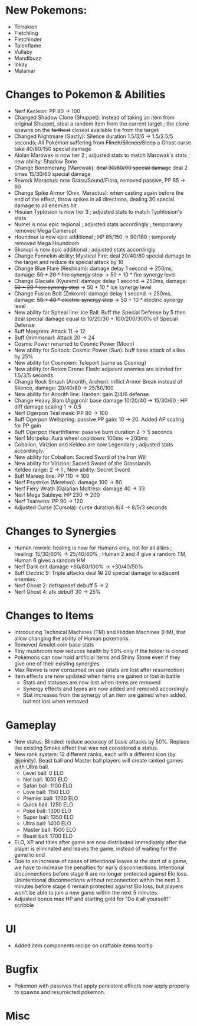 # New Pokemons:

- Terrakion
- Fletchling
- Fletchinder
- Talonflame
- Vullaby
- Mandibuzz
- Inkay
- Malamar

# Changes to Pokemon & Abilities

- Nerf Kecleon: PP 80 → 100
- Changed Shadow Clone (Shuppet): instead of taking an item from original Shuppet, steal a random item from the current target ; the clone spawns on the ~~farthest~~ closest available tile from the target
- Changed Nightmare (Gastly): Silence duration 1.5/3/6 → 1.5/2.5/5 seconds; All Pokémon suffering from ~~Flinch/Silence/Sleep~~ a Ghost curse take 40/80/150 special damage
- Alolan Marowak is now tier 2 ; adjusted stats to match Marowak's stats ; new ability: Shadow Bone
- Change Bonemerang (Marowak): ~~deal 30/60/90 special damage~~ deal 2 times 15/30/60 special damage
- Rework Maractus: now Grass/Sound/Flora, removed passive, PP 85 → 90
- Change Spike Armor (Onix, Maractus): when casting again before the end of the effect, throw spikes in all directions, dealing 30 special damage to all enemies hit
- Hisuian Typlosion is now tier 3 ; adjusted stats to match Typhlosion's stats
- Numel is now epic regional ; adjusted stats accordingly ; temporarely removed Mega Camerupt
- Houndour is now epic additional ; HP 85/150 → 90/160 ; temporely removed Mega Houndoom
- Skorupi is now epic additional ; adjusted stats accordingly
- Change Fennekin ability: Mystical Fire: deal 20/40/80 special damage to the target and reduce its special attack by 10
- Change Blue Flare (Reshiram): damage delay 1 second → 250ms, damage: ~~50 + 20 * fire synergy step~~ → 50 + 10 * fire synergy level
- Change Glaciate (Kyurem): damage delay 1 second → 250ms, damage: ~~50 + 20 * ice synergy step~~ → 50 + 10 * ice synergy level
- Change Fusion Bolt (Zekrom): damage delay 1 second → 250ms, damage: ~~50 + 40 * electric synergy step~~ → 50 + 10 * electric synergy level
- New ability for Spheal line: Ice Ball: Buff the Special Defense by 5 then deal special damage equal to 10/20/30 + 100/200/300% of Special Defense
- Buff Morgrem: Attack 11 → 12
- Buff Grimmsnarl: Attack 20 → 24
- Cosmic Power renamed to Cosmic Power (Moon)
- New ability for Solrock: Cosmic Power (Sun): buff base attack of allies by 25%
- New ability for Cosmoem: Teleport (same as Cosmog)
- New ability for Rotom Drone: Flash: adjacent enemies are blinded for 1.5/3/5 seconds
- Change Rock Smash (Anorith, Archen): inflict Armor Break instead of Silence, damage: 20/40/80 → 25/50/100
- New ability for Anorith line: Harden: gain 2/4/6 defense
- Change Heavy Slam (Aggron): base damage 10/20/40 → 15/30/60 ; HP diff damage scaling 1 → 0.5
- Nerf Ogerpon Teal mask: PP 80 → 100
- Buff Ogerpon Wellspring: passive PP gain: 10 → 20. Added AP scaling for PP gain
- Buff Ogerpon Hearthflame: passive burn duration 2 → 5 seconds
- Nerf Morpeko: Aura wheel cooldown: 100ms → 200ms
- Cobalion, Virizion and Keldeo are now Legendary ; adjusted stats accordingly.
- New ability for Cobalion: Sacred Sword of the Iron Will
- New ability for Virizion: Sacred Sword of the Grasslands
- Keldeo range: 2 → 1 ; New ability: Secret Sword
- Buff Mareep line: PP 110 → 100
- Nerf Psystrike (Mewtwo): damage 100 → 80
- Nerf Fiery Wrath (Galarian Moltres): damage 40 → 33
- Nerf Mega Sableye: HP 230 → 200
- Nerf Tsareena: PP 90 → 120
- Adjusted Curse (Cursola): curse duration 8/4 → 8/5/3 seconds

# Changes to Synergies

- Human rework: healing is now for Humans only, not for all allies ; healing: 15/30/60% → 25/40/60% ; Human 2 and 4 give a random TM, Human 6 gives a random HM
- Nerf Dark crit damage +60/80/100% → +30/40/50%
- Buff Electric 9: Triple attacks deal ~~10~~ 20 special damage to adjacent enemies
- Nerf Ghost 2: def/spedef debuff 5 → 2
- Nerf Ghost 4: atk debuff 30 → 25%

# Changes to Items

- Introducing Technical Machines (TM) and Hidden Machines (HM), that allow changing the ability of Human pokemons.
- Removed Amulet coin base stats
- Tiny mushroom now reduces health by 50% only if the holder is cloned
- Pokemons can now hold artificial items and Shiny Stone even if they give one of their existing synergies
- Max Revive is now consumed on use (stats are lost after resurrection)
- Item effects are now updated when items are gained or lost in battle
    - Stats and statuses are now lost when items are removed
    - Synergy effects and types are now added and removed accordingly
    - Stat increases from the synergy of an item are gained when added, but not lost when removed

# Gameplay

- New status: Blinded: reduce accuracy of basic attacks by 50%. Replace the existing Smoke effect that was not considered a status.
- New rank system: 12 different ranks, each with a different icon (by @joinity). Beast ball and Master ball players will create ranked games with Ultra ball.
  - Level ball: 0 ELO
  - Net ball: 1050 ELO
  - Safari ball: 1100 ELO
  - Love ball: 1150 ELO
  - Premier ball: 1200 ELO
  - Quick ball: 1250 ELO
  - Poké ball: 1300 ELO
  - Super ball: 1350 ELO
  - Ultra ball: 1400 ELO
  - Master ball: 1500 ELO
  - Beast ball: 1700 ELO
- ELO, XP and titles after game are now distributed immediately after the player is eliminated and leaves the game, instead of waiting for the game to end
- Due to an increase of cases of intentional leaves at the start of a game, we have to increase the penalties for early disconnections. Intentional disconnections before stage 6 are no longer protected against Elo loss. Unintentional disconnections without reconnection within the next 3 minutes before stage 6 remain protected against Elo loss, but players won't be able to join a new game within the next 5 minutes.
- Adjusted bonus max HP and starting gold for "Do it all yourself!" scribble

# UI

- Added item components recipe on craftable items tooltip

# Bugfix

- Pokemon with passives that apply persistent effects now apply properly to spawns and resurrected pokemon.

# Misc
